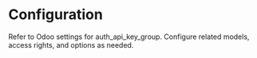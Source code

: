 # Configuration

Refer to Odoo settings for auth_api_key_group. Configure related models, access rights, and options as needed.
